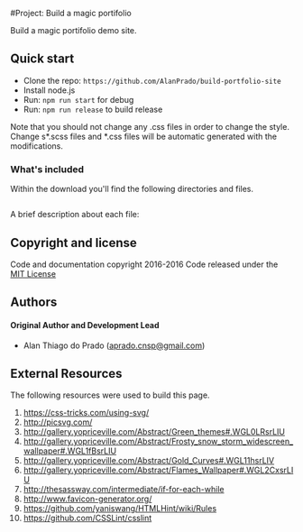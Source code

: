 #Project: Build a magic portifolio

Build a magic portifolio demo site.

## Quick start

- Clone the repo: `https://github.com/AlanPrado/build-portfolio-site`
- Install node.js
- Run: `npm run start` for debug
- Run: `npm run release` to build release

Note that you should not change any .css files in order to change the style.
Change s*.scss files and *.css files will be automatic generated with the modifications.

### What's included

Within the download you'll find the following directories and files.
```
```

A brief description about each file:


## Copyright and license
Code and documentation copyright 2016-2016 Code released under the [MIT License](https://github.com/AlanPrado/build-portfolio-site/master/LICENSE)

## Authors

#### Original Author and Development Lead

- Alan Thiago do Prado (aprado.cnsp@gmail.com)

## External Resources

The following resources were used to build this page.

1. https://css-tricks.com/using-svg/
2. http://picsvg.com/
3. http://gallery.yopriceville.com/Abstract/Green_themes#.WGL0LRsrLIU
4. http://gallery.yopriceville.com/Abstract/Frosty_snow_storm_widescreen_wallpaper#.WGL1fBsrLIU
5. http://gallery.yopriceville.com/Abstract/Gold_Curves#.WGL11hsrLIV
6. http://gallery.yopriceville.com/Abstract/Flames_Wallpaper#.WGL2CxsrLIU
7. http://thesassway.com/intermediate/if-for-each-while
8. http://www.favicon-generator.org/
9. https://github.com/yaniswang/HTMLHint/wiki/Rules
10. https://github.com/CSSLint/csslint
